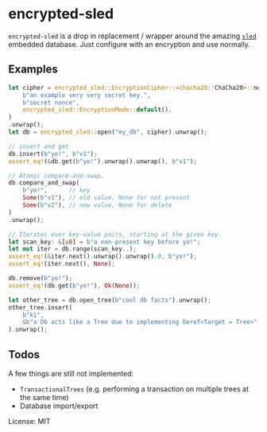 # encrypted-sled

`encrypted-sled` is a drop in replacement / wrapper around the amazing
[`sled`](https://crates.io/crates/sled) embedded database. Just configure with an encryption
and use normally.

## Examples

```rust
let cipher = encrypted_sled::EncryptionCipher::<chacha20::ChaCha20>::new_from_slices(
    b"an example very very secret key.",
    b"secret nonce",
    encrypted_sled::EncryptionMode::default(),
)
.unwrap();
let db = encrypted_sled::open("my_db", cipher).unwrap();

// insert and get
db.insert(b"yo!", b"v1");
assert_eq!(&db.get(b"yo!").unwrap().unwrap(), b"v1");

// Atomic compare-and-swap.
db.compare_and_swap(
    b"yo!",      // key
    Some(b"v1"), // old value, None for not present
    Some(b"v2"), // new value, None for delete
)
.unwrap();

// Iterates over key-value pairs, starting at the given key.
let scan_key: &[u8] = b"a non-present key before yo!";
let mut iter = db.range(scan_key..);
assert_eq!(&iter.next().unwrap().unwrap().0, b"yo!");
assert_eq!(iter.next(), None);

db.remove(b"yo!");
assert_eq!(db.get(b"yo!"), Ok(None));

let other_tree = db.open_tree(b"cool db facts").unwrap();
other_tree.insert(
    b"k1",
    &b"a Db acts like a Tree due to implementing Deref<Target = Tree>"[..]
).unwrap();
```

## Todos

A few things are still not implemented:

* `TransactionalTrees` (e.g. performing a transaction on multiple trees at the same time)
* Database import/export

License: MIT
